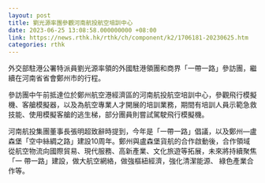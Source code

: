 ```yaml
---
layout: post
title: 劉光源率團參觀河南航投航空培訓中心
date: 2023-06-25 13:08:58.000000000 +08:00
link: https://news.rthk.hk/rthk/ch/component/k2/1706181-20230625.htm
categories: rthk
---
```


外交部駐港公署特派員劉光源率領的外國駐港領團和商界「一帶一路」參訪團，繼續在河南省省會鄭州市的行程。

參訪團中午前抵達位於鄭州航空港經濟區的河南航投航空培訓中心，參觀飛行模擬機、客艙模擬器，以及為航空專業人才開展的培訓業務，期間有培訓人員示範急救技能、使用模擬客艙的逃生梯，部分團員則嘗試駕駛飛行模擬機。

河南航投集團董事長張明超致辭時提到，今年是「一帶一路」倡議，以及鄭州—盧森堡「空中絲綢之路」建設10周年。鄭州與盧森堡貨航的合作啟動後，合作領域從航空物流向國際貿易、現代服務、高新產業、文化旅遊等拓展，未來將持續聚焦「一 帶一路」建設，做大航空網絡，做強樞紐經濟，強化清潔能源、 綠色產業合作等。
